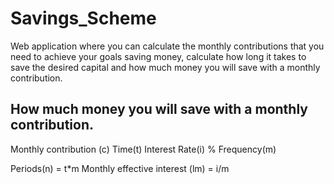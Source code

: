 # Savings_Scheme
Web application where you can calculate the monthly contributions that you need to achieve your goals saving money, calculate how long it takes to save the desired capital and  how much money you will save with a monthly contribution.

## How much money you will save with a monthly contribution.
Monthly contribution (c)
Time(t)
Interest Rate(i) % 
Frequency(m)

Periods(n) = t*m
Monthly effective interest (lm) = i/m